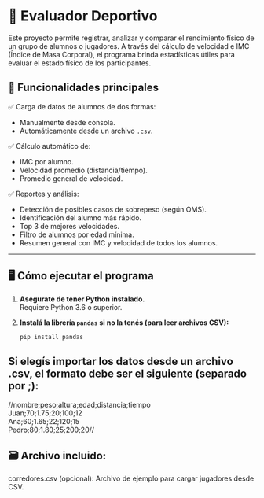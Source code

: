 # 🏃 Evaluador Deportivo

Este proyecto permite registrar, analizar y comparar el rendimiento físico de un grupo de alumnos o jugadores. A través del cálculo de velocidad e IMC (Índice de Masa Corporal), el programa brinda estadísticas útiles para evaluar el estado físico de los participantes.

## 📌 Funcionalidades principales

✅ Carga de datos de alumnos de dos formas:
- Manualmente desde consola.
- Automáticamente desde un archivo `.csv`.

✅ Cálculo automático de:
- IMC por alumno.
- Velocidad promedio (distancia/tiempo).
- Promedio general de velocidad.

✅ Reportes y análisis:
- Detección de posibles casos de sobrepeso (según OMS).
- Identificación del alumno más rápido.
- Top 3 de mejores velocidades.
- Filtro de alumnos por edad mínima.
- Resumen general con IMC y velocidad de todos los alumnos.

---

## 🖥️ Cómo ejecutar el programa

1. **Asegurate de tener Python instalado.**  
   Requiere Python 3.6 o superior.

2. **Instalá la librería `pandas` si no la tenés (para leer archivos CSV):**

   ```bash
   pip install pandas

## Si elegís importar los datos desde un archivo .csv, el formato debe ser el siguiente (separado por ;):
//nombre;peso;altura;edad;distancia;tiempo  
Juan;70;1.75;20;100;12  
Ana;60;1.65;22;120;15  
Pedro;80;1.80;25;200;20//  

## 🗃️ Archivo incluido:
corredores.csv (opcional): Archivo de ejemplo para cargar jugadores desde CSV.
